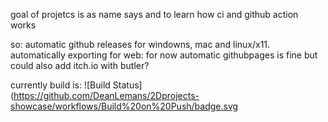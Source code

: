 goal of projetcs is as name says and to learn how ci and github action works

so:
automatic github releases for windowns, mac and linux/x11.
automatically exporting for web: for now automatic githubpages is fine but could also add itch.io with butler?

currently build is:
![Build Status](https://github.com/DeanLemans/2Dprojects-showcase/workflows/Build%20on%20Push/badge.svg
